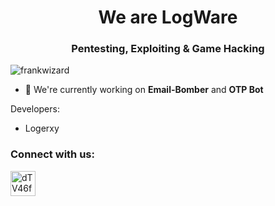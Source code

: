 <h1 align="center">We are LogWare</h1>
<h3 align="center">Pentesting, Exploiting & Game Hacking</h3>

<p align="left"> <img src="https://komarev.com/ghpvc/?username=frankwizard&label=Profile%20views&color=0e75b6&style=flat" alt="frankwizard" /> </p>

- 🔭 We're currently working on **Email-Bomber** and **OTP Bot**

Developers:
- Logerxy


<h3 align="left">Connect with us:</h3>
<p align="left">
<a href="https://t.me/LogWareUpdates" target="blank"><img align="center" src="https://upload.wikimedia.org/wikipedia/commons/thumb/8/82/Telegram_logo.svg/2048px-Telegram_logo.svg.png" alt="dTV46fbq" height="40" width="40" /></a>
</p>

